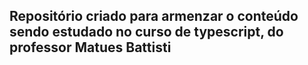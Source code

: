 <h2>Repositório criado para armenzar o conteúdo sendo estudado no curso de typescript, do professor Matues Battisti</h2>